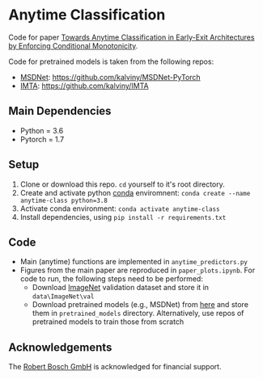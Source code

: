 # Anytime Classification
Code for paper [Towards Anytime Classification in Early-Exit Architectures by Enforcing Conditional Monotonicity]().

Code for pretrained models is taken from the following repos:
- [MSDNet](https://arxiv.org/abs/1703.09844):  https://github.com/kalviny/MSDNet-PyTorch
- [IMTA](https://arxiv.org/pdf/1908.06294.pdf): https://github.com/kalviny/IMTA 

## Main Dependencies
* Python = 3.6
* Pytorch = 1.7

## Setup 
1. Clone or download this repo. `cd` yourself to it's root directory.
2. Create and activate python [conda](https://www.anaconda.com/) enviromnent: `conda create --name anytime-class python=3.8`
3. Activate conda environment:  `conda activate anytime-class`
4. Install dependencies, using `pip install -r requirements.txt`

## Code
- Main (anytime) functions are implemented in `anytime_predictors.py`
- Figures from the main paper are reproduced in `paper_plots.ipynb`. For code to run, the following steps need to be performed:
    - Download [ImageNet](https://image-net.org) validation dataset and store it in `data\ImageNet\val`
    - Download pretrained models (e.g., MSDNet) from [here](https://drive.google.com/drive/folders/1EV0qhNRCkZTLRPcdNU-PwGOKfjHBKnlF?usp=sharing) and store them in `pretrained_models` directory. Alternatively, use repos of pretrained models to train those from scratch

## Acknowledgements
The [Robert Bosch GmbH](https://www.bosch.com) is acknowledged for financial support.
